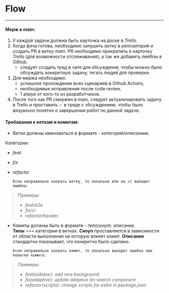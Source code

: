 # Flow

---

#### Мерж в main:

1. У каждой задачи должна быть карточка на доске в _Trello_.
2. Когда фича готова, необходимо запушить ветку в репозиторий и создать PR в ветку _main_. PR необходимо прикрепить в карточку _Trello_ (для возможности отслеживания), а так же добавить лейблы в Github.
    - следует создать тред в чате для обсуждения, чтобы можно было обсуждать конкретную задачу, тегать людей для проверки.
3. Для мержа необходимо:
    - успешное прохождение всех сценариев в Github Actions,
    - необходимые исправления после code review,
    - 1 апрув от кого-то из разработчиков.
4. После того как PR смержен в main, следует актуализировать задачу в Trello и проставить :white_check_mark: в треде с обсуждением, чтобы было визуально понятно о завершении работ по данной задаче.

#### Требования к веткам и комитам:

-   Ветки должны именоваться в формате - _категория/описаниие_.

Категории:

-   _feat_
-   _fix_
-   _refactor_

        Если неправильно назвать ветку, то локально или на ci выпадет ошибка.

> Примеры:
>
> -   _feat/e2e_
> -   _fix/ci_
> -   _refactor/header_.

-   Комиты должны быть в формате - _тип(скоуп): описание_.  
    **Типы** === категории в ветках.
    **Скоуп** проставляется в зависимости от области выполнения на которую влияет комит.
    **Описание** стандартно показывает, что конкретно было сделано.

        Если неправильно назвать комит, то локально выпадет ошибка при попытке комита.

> Примеры:
>
> -   _feat(sidebar): add new background_
> -   _fix(adaptive): update adaptive for search component_
> -   _refactor(scripts): change scripts for eslint in package.json_

